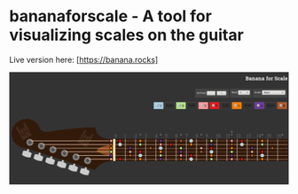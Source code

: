 # bananaforscale - A tool for visualizing scales on the guitar

Live version here: [https://banana.rocks]

![screenshot](https://raw.githubusercontent.com/brtmr/bananaforscale/master/static/screenshot.png)
